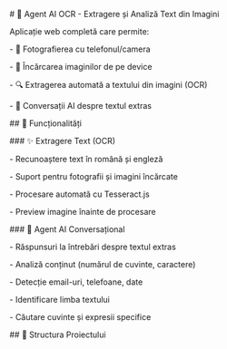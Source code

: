 \# 🤖 Agent AI OCR - Extragere și Analiză Text din Imagini



Aplicație web completă care permite:

\- 📸 Fotografierea cu telefonul/camera

\- 📁 Încărcarea imaginilor de pe device

\- 🔍 Extragerea automată a textului din imagini (OCR)

\- 💬 Conversații AI despre textul extras



\## 🚀 Funcționalități



\### ✨ Extragere Text (OCR)

\- Recunoaștere text în română și engleză

\- Suport pentru fotografii și imagini încărcate

\- Procesare automată cu Tesseract.js

\- Preview imagine înainte de procesare



\### 🤖 Agent AI Conversațional

\- Răspunsuri la întrebări despre textul extras

\- Analiză conținut (numărul de cuvinte, caractere)

\- Detecție email-uri, telefoane, date

\- Identificare limba textului

\- Căutare cuvinte și expresii specifice



\## 📁 Structura Proiectului


